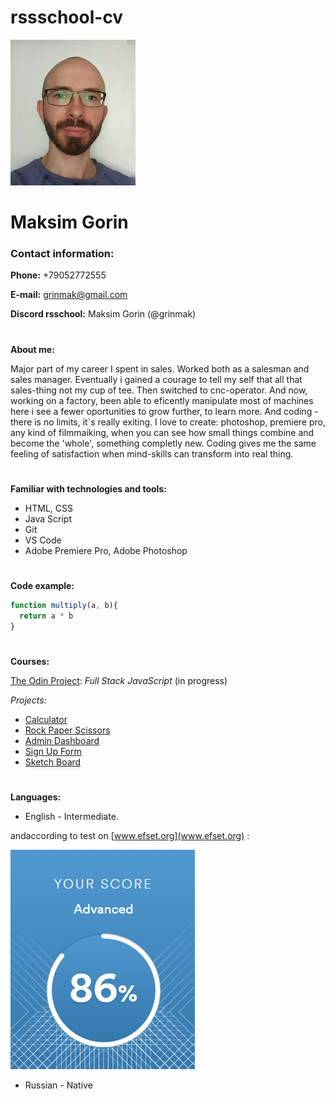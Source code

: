 # rssschool-cv

![Mega Selfy](selfy1.jpeg)

# Maksim Gorin
### **Contact information:**
**Phone:** +79052772555

**E-mail:** grinmak@gmail.com

**Discord rsschool:** Maksim Gorin (@grinmak)

#

**About me:**

Major part of my career I spent in sales. Worked both as a salesman and sales manager. Eventually i gained a courage to tell my self that all that sales-thing not my cup of tee. Then switched to cnc-operator. And now, working on a factory, been able to eficently manipulate most of machines here i see a fewer oportunities to grow further, to learn more. And coding - there is no limits, it`s really exiting. I love to create: photoshop, premiere pro, any kind of filmmaiking, when you can see how small things combine and become  the 'whole', something completly new. Coding gives me the same feeling of satisfaction when mind-skills can transform into real thing.

#

**Familiar with technologies and tools:**

* HTML, CSS
* Java Script
* Git
* VS Code
* Adobe Premiere Pro, Adobe Photoshop

#

**Code example:**
```javascript
function multiply(a, b){
  return a * b
}
```

#

**Courses:**

[The Odin Project](https://www.theodinproject.com/): *Full Stack JavaScript* (in progress)

*Projects:*
  * [Calculator](https://github.com/Grinmak/project_calculator)
  * [Rock Paper Scissors](https://github.com/Grinmak/project_rock_paper_scissors)
  * [Admin Dashboard](https://github.com/Grinmak/project_admin_dashboard)
  * [Sign Up Form](https://github.com/Grinmak/project_sign-up_form)
  * [Sketch Board](https://github.com/Grinmak/project_etch_a_sketch)


#

**Languages:**


* English - Intermediate.

andaccording to test on [www.efset.org](www.efset.org) :

![score result](/score_img/main_score.png)

* Russian - Native

